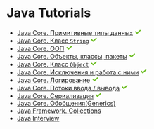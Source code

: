 # Java Tutorials

+ [Java Core. Примитивные типы данных](primitives.md) ![icon][done]
+ [Java Core. Класс `String`](strings.md) ![icon][done]
+ [Java Core. ООП](oop.md) ![icon][done]
+ [Java Core. Объекты, классы, пакеты](classes.md) ![icon][done]
+ [Java Core. Класс `Object`](objects.md) ![icon][done]
+ [Java Core. Исключения и работа с ними](exceptions.md) ![icon][done]
+ [Java Core. Логирование](loggers.md) ![icon][done]
+ [Java Core. Потоки ввода / вывода](streams.md) ![icon][done]
+ [Java Core. Сериализация](serialization.md) ![icon][done]
+ [Java Core. Обобщения(Generics)](generics.md)
+ [Java Framework. Collections](collections.md)
+ [Java Interview](interview.md)

[done]:done.png
